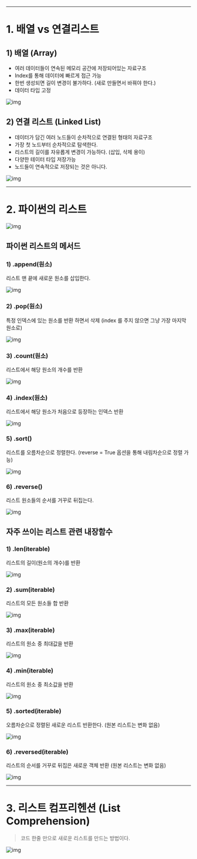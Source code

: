 ------

# 1. 배열 vs 연결리스트

## 1) 배열 (Array)

- 여러 데이터들이 연속된 메모리 공간에 저장되어있는 자료구조
- Index를 통해 데이터에 빠르게 접근 가능
- 한번 생성되면 길이 변경이 불가하다. (새로 만들면서 바꿔야 한다.)
- 데이터 타입 고정

![img](리스트(List).assets/img.png)



## 2) 연결 리스트 (Linked List)

- 데이터가 담긴 여러 노드들이 순차적으로 연결된 형태의 자료구조
- 가장 첫 노드부터 순차적으로 탐색한다.
- 리스트의 길이를 자유롭게 변경이 가능하다. (삽입, 삭제 용이)
- 다양한 테이터 타입 저장가능
- 노드들이 연속적으로 저장되는 것은 아니다.

![img](리스트(List).assets/img-16813496468391.png)











------

# 2. 파이썬의 리스트

![img](리스트(List).assets/img-16813517586827.png)

## 파이썬 리스트의 메서드

### 1) .append(원소)

리스트 맨 끝에 새로운 원소를 삽입한다.

![img](리스트(List).assets/img-16813517586838.png)



### 2) .pop(원소)

특정 인덱스에 있는 원소를 반환 하면서 삭제 (index 를 주지 않으면 그냥 가장 마지막 원소로)

![img](리스트(List).assets/img-16813517586839.png)



### 3) .count(원소)

리스트에서 해당 원소의 개수를 반환

![img](리스트(List).assets/img-168135175868310.png)



### 4) .index(원소)

리스트에서 해당 원소가 처음으로 등장하는 인덱스 반환

![img](리스트(List).assets/img-168135175868311.png)



### 5) .sort()

리스트를 오름차순으로 정렬한다. (reverse = True 옵션을 통해 내림차순으로 정렬 가능)

![img](리스트(List).assets/img-168135175868312.png)



### 6) .reverse()

리스트 원소들의 순서를 거꾸로 뒤집는다.

![img](리스트(List).assets/img-168135175868413.png)



## 자주 쓰이는 리스트 관련 내장함수

### 1) .len(iterable)

리스트의 길이(원소의 개수)를 반환

![img](리스트(List).assets/img-168135175868414.png)



### 2) .sum(iterable)

리스트의 모든 원소들 합 반환 

![img](리스트(List).assets/img-168135175868415.png)



### 3) .max(iterable)

리스트의 원소 중 최대값을 반환

![img](리스트(List).assets/img-168135175868416.png)



### 4) .min(iterable)

리스트의 원소 중 최소값을 반환

![img](리스트(List).assets/img-168135175868517.png)



### 5) .sorted(iterable)

오름차순으로 정렬된 새로운 리스트 반환한다. (원본 리스트는 변화 없음)

![img](리스트(List).assets/img-168135175868518.png)



### 6) .reversed(iterable)

리스트의 순서를 거꾸로 뒤집은 새로운 객체 반환 (원본 리스트는 변화 없음)

![img](리스트(List).assets/img-168135175868519.png)









------

# 3. 리스트 컴프리헨션 (List Comprehension)

> 코드 한줄 만으로 새로운 리스트를 만드는 방법이다.

![img](리스트(List).assets/img-168135255179648.png)
